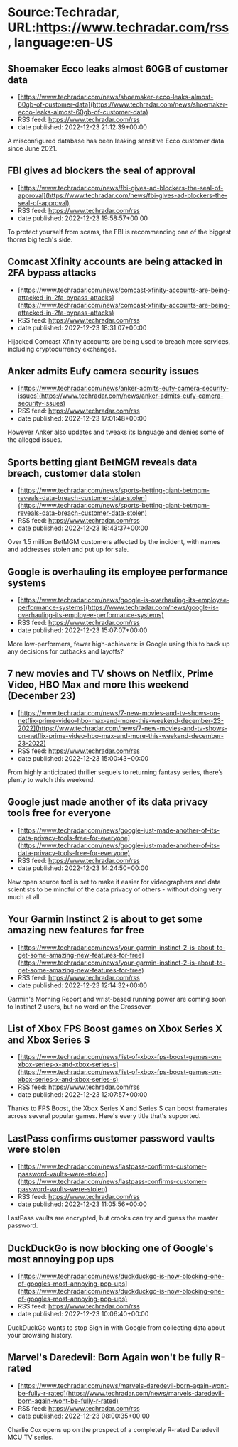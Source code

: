 # Source:Techradar, URL:https://www.techradar.com/rss, language:en-US

## Shoemaker Ecco leaks almost 60GB of customer data
 - [https://www.techradar.com/news/shoemaker-ecco-leaks-almost-60gb-of-customer-data](https://www.techradar.com/news/shoemaker-ecco-leaks-almost-60gb-of-customer-data)
 - RSS feed: https://www.techradar.com/rss
 - date published: 2022-12-23 21:12:39+00:00

A misconfigured database has been leaking sensitive Ecco customer data since June 2021.

## FBI gives ad blockers the seal of approval
 - [https://www.techradar.com/news/fbi-gives-ad-blockers-the-seal-of-approval](https://www.techradar.com/news/fbi-gives-ad-blockers-the-seal-of-approval)
 - RSS feed: https://www.techradar.com/rss
 - date published: 2022-12-23 19:58:57+00:00

To protect yourself from scams, the FBI is recommending one of the biggest thorns big tech's side.

## Comcast Xfinity accounts are being attacked in 2FA bypass attacks
 - [https://www.techradar.com/news/comcast-xfinity-accounts-are-being-attacked-in-2fa-bypass-attacks](https://www.techradar.com/news/comcast-xfinity-accounts-are-being-attacked-in-2fa-bypass-attacks)
 - RSS feed: https://www.techradar.com/rss
 - date published: 2022-12-23 18:31:07+00:00

Hijacked Comcast Xfinity accounts are being used to breach more services, including cryptocurrency exchanges.

## Anker admits Eufy camera security issues
 - [https://www.techradar.com/news/anker-admits-eufy-camera-security-issues](https://www.techradar.com/news/anker-admits-eufy-camera-security-issues)
 - RSS feed: https://www.techradar.com/rss
 - date published: 2022-12-23 17:01:48+00:00

However Anker also updates and tweaks its language and denies some of the alleged issues.

## Sports betting giant BetMGM reveals data breach, customer data stolen
 - [https://www.techradar.com/news/sports-betting-giant-betmgm-reveals-data-breach-customer-data-stolen](https://www.techradar.com/news/sports-betting-giant-betmgm-reveals-data-breach-customer-data-stolen)
 - RSS feed: https://www.techradar.com/rss
 - date published: 2022-12-23 16:43:37+00:00

Over 1.5 million BetMGM customers affected by the incident, with names and addresses stolen and put up for sale.

## Google is overhauling its employee performance systems
 - [https://www.techradar.com/news/google-is-overhauling-its-employee-performance-systems](https://www.techradar.com/news/google-is-overhauling-its-employee-performance-systems)
 - RSS feed: https://www.techradar.com/rss
 - date published: 2022-12-23 15:07:07+00:00

More low-performers, fewer high-achievers: is Google using this to back up any decisions for cutbacks and layoffs?

## 7 new movies and TV shows on Netflix, Prime Video, HBO Max and more this weekend (December 23)
 - [https://www.techradar.com/news/7-new-movies-and-tv-shows-on-netflix-prime-video-hbo-max-and-more-this-weekend-december-23-2022](https://www.techradar.com/news/7-new-movies-and-tv-shows-on-netflix-prime-video-hbo-max-and-more-this-weekend-december-23-2022)
 - RSS feed: https://www.techradar.com/rss
 - date published: 2022-12-23 15:00:43+00:00

From highly anticipated thriller sequels to returning fantasy series, there’s plenty to watch this weekend.

## Google just made another of its data privacy tools free for everyone
 - [https://www.techradar.com/news/google-just-made-another-of-its-data-privacy-tools-free-for-everyone](https://www.techradar.com/news/google-just-made-another-of-its-data-privacy-tools-free-for-everyone)
 - RSS feed: https://www.techradar.com/rss
 - date published: 2022-12-23 14:24:50+00:00

New open source tool is set to make it easier for videographers and data scientists to be mindful of the data privacy of others - without doing very much at all.

## Your Garmin Instinct 2 is about to get some amazing new features for free
 - [https://www.techradar.com/news/your-garmin-instinct-2-is-about-to-get-some-amazing-new-features-for-free](https://www.techradar.com/news/your-garmin-instinct-2-is-about-to-get-some-amazing-new-features-for-free)
 - RSS feed: https://www.techradar.com/rss
 - date published: 2022-12-23 12:14:32+00:00

Garmin's Morning Report and wrist-based running power are coming soon to Instinct 2 users, but no word on the Crossover.

## List of Xbox FPS Boost games on Xbox Series X and Xbox Series S
 - [https://www.techradar.com/news/list-of-xbox-fps-boost-games-on-xbox-series-x-and-xbox-series-s](https://www.techradar.com/news/list-of-xbox-fps-boost-games-on-xbox-series-x-and-xbox-series-s)
 - RSS feed: https://www.techradar.com/rss
 - date published: 2022-12-23 12:07:57+00:00

Thanks to FPS Boost, the Xbox Series X and Series S can boost framerates across several popular games. Here's every title that's supported.

## LastPass confirms customer password vaults were stolen
 - [https://www.techradar.com/news/lastpass-confirms-customer-password-vaults-were-stolen](https://www.techradar.com/news/lastpass-confirms-customer-password-vaults-were-stolen)
 - RSS feed: https://www.techradar.com/rss
 - date published: 2022-12-23 11:05:56+00:00

LastPass vaults are encrypted, but crooks can try and guess the master password.

## DuckDuckGo is now blocking one of Google's most annoying pop ups
 - [https://www.techradar.com/news/duckduckgo-is-now-blocking-one-of-googles-most-annoying-pop-ups](https://www.techradar.com/news/duckduckgo-is-now-blocking-one-of-googles-most-annoying-pop-ups)
 - RSS feed: https://www.techradar.com/rss
 - date published: 2022-12-23 10:06:40+00:00

DuckDuckGo wants to stop Sign in with Google from collecting data about your browsing history.

## Marvel's Daredevil: Born Again won't be fully R-rated
 - [https://www.techradar.com/news/marvels-daredevil-born-again-wont-be-fully-r-rated](https://www.techradar.com/news/marvels-daredevil-born-again-wont-be-fully-r-rated)
 - RSS feed: https://www.techradar.com/rss
 - date published: 2022-12-23 08:00:35+00:00

Charlie Cox opens up on the prospect of a completely R-rated Daredevil MCU TV series.

